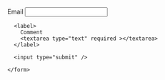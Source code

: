 <!DOCTYPE html>
<html lang="en">
  <head>
    <meta charset="UTF-8">
    <meta name="viewport" content="width=device-width, initial-scale=1.0">
    <meta http-equiv="X-UA-Compatible" content="ie=edge">
    <title>HTML 5 Boilerplate</title>
    <link rel="stylesheet" href="style.css">
  </head>
  <body>
    <form action="#">
      <label>
        Email
        <input type="email" required />
      </label>
    
      <label>
        Comment
        <textarea type="text" required ></textarea>
      </label>
    
      <input type="submit" />
      
    </form>
  </body>
</html>

